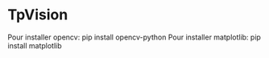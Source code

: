 # TpVision

Pour installer opencv: pip install opencv-python
Pour installer matplotlib: pip install matplotlib
